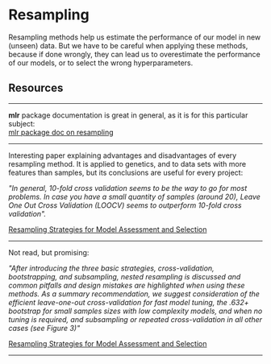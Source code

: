 # Resampling

Resampling methods help us estimate the performance of our model in new (unseen) data. But we have to be careful when applying these methods, because if done wrongly, they can lead us to overestimate the performance of our models, or to select the wrong hyperparameters.

## Resources

---
**mlr** package documentation is great in general, as it is for this particular subject:  
[mlr package doc on resampling](https://mlr.mlr-org.com/articles/tutorial/resample.html)  

---
Interesting paper explaining advantages and disadvantages of every resampling method. It is applied to genetics, and to data sets with more features than samples, but its conclusions are useful for every project:  

*"In general, 10-fold cross validation seems to be the way to go for most problems. In case you have a small quantity of samples (around 20), Leave One Out Cross Validation (LOOCV) seems to outperform 10-fold cross validation".*  

[Resampling Strategies for Model Assessment and Selection](https://www.researchgate.net/publication/226334863_Resampling_Strategies_for_Model_Assessment_and_Selection)  

---
Not read, but promising:    

*"After introducing  the three  basic  strategies,  cross-validation,  bootstrapping,  and
subsampling, nested resampling is discussed and common pitfalls and design mistakes
are highlighted when using these methods. As a summary recommendation, we suggest
consideration of the efficient leave-one-out cross-validation for fast model tuning, the
.632+  bootstrap  for  small  samples  sizes  with  low  complexity  models,  and  when  no
tuning is required, and subsampling or repeated cross-validation in all other cases (see
Figure 3)"*  

[Resampling Strategies for Model Assessment and Selection](https://www.researchgate.net/publication/226334863_Resampling_Strategies_for_Model_Assessment_and_Selection)
  
---
